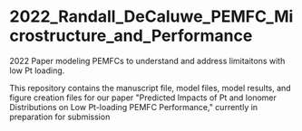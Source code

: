 # 2022_Randall_DeCaluwe_PEMFC_Microstructure_and_Performance
2022 Paper modeling PEMFCs to understand and address limitaitons with low Pt loading.

This repository contains the manuscript file, model files, model results, and figure creation files for our paper "Predicted Impacts of Pt and Ionomer Distributions on Low Pt-loading PEMFC Performance," currently in preparation for submission

